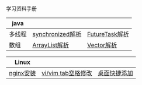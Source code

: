 学习资料手册

 |java|||
 |--|--|--|
 |多线程|[synchronized解析](study-notes/java/synchronized.md) |[FutureTask解析](study-notes/java/FutureTask.md)
 |数组|[ArrayList解析](study-notes/java/ArrayList.md)|[Vector解析](study-notes/java/Vector.md)



|Linux|||
|--|--|--|
|[nginx安装](study-notes/linux/nginx.md)|[vi/vim tab空格修改](study-notes/linux/vim.vi.tabl.space.md)|[桌面快捷添加](study-notes/linux/desktop.md)
